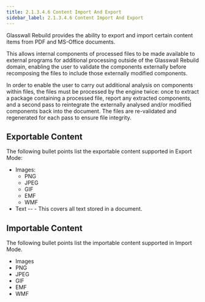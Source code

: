 ```yaml
---
title: 2.1.3.4.6 Content Import And Export
sidebar_label: 2.1.3.4.6 Content Import And Export
---
```


Glasswall Rebuild provides the ability to export and import certain content items from PDF and MS-Office documents.

This allows internal components of processed files to be made available to external programs for additional processing outside of the Glasswall Rebuild domain, enabling the user to validate the components externally before recomposing the files to include those externally modified components.

In order to enable the user to carry out additional analysis on components within files, the files must be processed by the engine twice: once to extract a package containing a processed file, report any extracted components, and a second pass to reintegrate the externally analysed and/or modified components back into the document. The files are re-validated and regenerated for each pass to ensure file integrity.

## Exportable Content
The following bullet points list the exportable content supported in Export Mode:

- Images:
  - PNG
  - JPEG
  - GIF
  - EMF
  - WMF
- Text -- - This covers all text stored in a document.
  
## Importable Content
The following bullet points list the importable content supported in Import Mode.

 - Images
  - PNG
  - JPEG
  - GIF
  - EMF
  - WMF